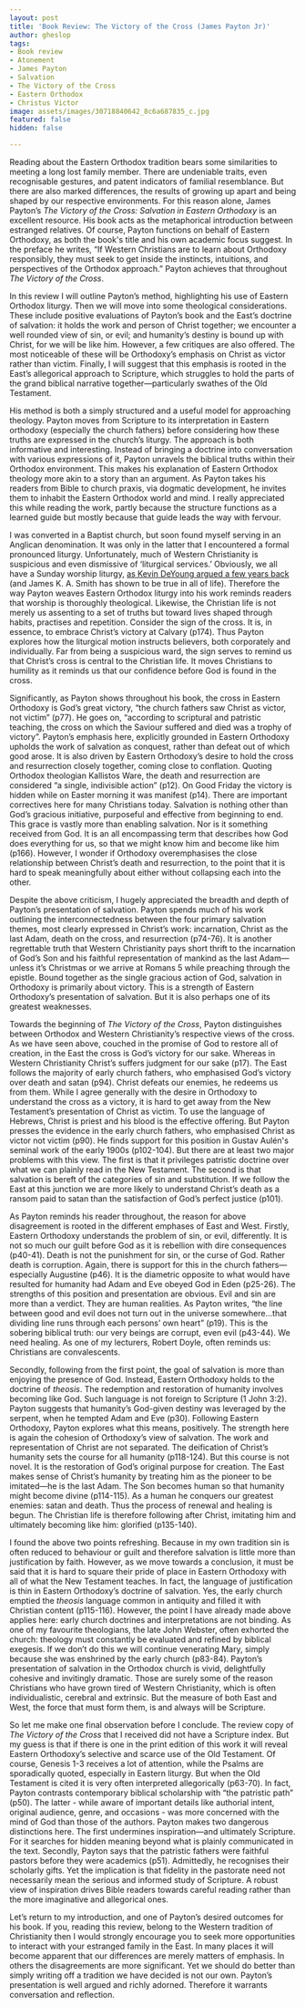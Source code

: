 ```yaml
---
layout: post
title: 'Book Review: The Victory of the Cross (James Payton Jr)'
author: gheslop
tags:
- Book review
- Atonement
- James Payton
- Salvation
- The Victory of the Cross
- Eastern Orthodox
- Christus Victor
image: assets/images/30718840642_8c6a687835_c.jpg
featured: false
hidden: false

---
```

Reading about the Eastern Orthodox tradition bears some similarities to meeting a long lost family member. There are undeniable traits, even recognisable gestures, and patent indicators of familial resemblance. But there are also marked differences, the results of growing up apart and being shaped by our respective environments. For this reason alone, James Payton’s _The Victory of the Cross: Salvation in Eastern Orthodoxy_ is an excellent resource. His book acts as the metaphorical introduction between estranged relatives. Of course, Payton functions on behalf of Eastern Orthodoxy, as both the book's title and his own academic focus suggest. In the preface he writes, “If Western Christians are to learn about Orthodoxy responsibly, they must seek to get inside the instincts, intuitions, and perspectives of the Orthodox approach.” Payton achieves that throughout _The Victory of the Cross_.

In this review I will outline Payton’s method, highlighting his use of Eastern Orthodox liturgy. Then we will move into some theological considerations. These include positive evaluations of Payton’s book and the East’s doctrine of salvation: it holds the work and person of Christ together; we encounter a well rounded view of sin, or evil; and humanity’s destiny is bound up with Christ, for we will be like him. However, a few critiques are also offered. The most noticeable of these will be Orthodoxy’s emphasis on Christ as victor rather than victim. Finally, I will suggest that this emphasis is rooted in the East’s allegorical approach to Scripture, which struggles to hold the parts of the grand biblical narrative together—particularly swathes of the Old Testament.

His method is both a simply structured and a useful model for approaching theology. Payton moves from Scripture to its interpretation in Eastern orthodoxy (especially the church fathers) before considering how these truths are expressed in the church’s liturgy. The approach is both informative and interesting. Instead of bringing a doctrine into conversation with various expressions of it, Payton unravels the biblical truths within their Orthodox environment. This makes his explanation of Eastern Orthodox theology more akin to a story than an argument. As Payton takes his readers from Bible to church praxis, via dogmatic development, he invites them to inhabit the Eastern Orthodox world and mind. I really appreciated this while reading the work, partly because the structure functions as a learned guide but mostly because that guide leads the way with fervour.

I was converted in a Baptist church, but soon found myself serving in an Anglican denomination. It was only in the latter that I encountered a formal pronounced liturgy. Unfortunately, much of Western Christianity is suspicious and even dismissive of ‘liturgical services.’ Obviously, we all have a Sunday worship liturgy, [as Kevin DeYoung argued a few years back](https://www.thegospelcoalition.org/blogs/kevin-deyoung/is-the-new-evangelical-liturgy-really-an-improvement/ "Modern and impoverished liturgies") (and James K. A. Smith has shown to be true in all of life). Therefore the way Payton weaves Eastern Orthodox liturgy into his work reminds readers that worship is thoroughly theological. Likewise, the Christian life is not merely us assenting to a set of truths but toward lives shaped through habits, practises and repetition. Consider the sign of the cross. It is, in essence, to embrace Christ’s victory at Calvary (p174). Thus Payton explores how the liturgical motion instructs believers, both corporately and individually. Far from being a suspicious ward, the sign serves to remind us that Christ’s cross is central to the Christian life. It moves Christians to humility as it reminds us that our confidence before God is found in the cross.

Significantly, as Payton shows throughout his book, the cross in Eastern Orthodoxy is God’s great victory, “the church fathers saw Christ as victor, not victim” (p77). He goes on, “according to scriptural and patristic teaching, the cross on which the Saviour suffered and died was a trophy of victory”. Payton’s emphasis here, explicitly grounded in Eastern Orthodoxy upholds the work of salvation as conquest, rather than defeat out of which good arose. It is also driven by Eastern Orthodoxy’s desire to hold the cross and resurrection closely together, coming close to conflation. Quoting Orthodox theologian Kallistos Ware, the death and resurrection are considered “a single, indivisible action” (p12). On Good Friday the victory is hidden while on Easter morning it was manifest (p14). There are important correctives here for many Christians today. Salvation is nothing other than God’s gracious initiative, purposeful and effective from beginning to end. This grace is vastly more than enabling salvation. Nor is it something received from God. It is an all encompassing term that describes how God does everything for us, so that we might know him and become like him (p166). However, I wonder if Orthodoxy overemphasises the close relationship between Christ’s death and resurrection, to the point that it is hard to speak meaningfully about either without collapsing each into the other.

Despite the above criticism, I hugely appreciated the breadth and depth of Payton’s presentation of salvation. Payton spends much of his work outlining the interconnectedness between the four primary salvation themes, most clearly expressed in Christ’s work: incarnation, Christ as the last Adam, death on the cross, and resurrection (p74-76). It is another regrettable truth that Western Christianity pays short thrift to the incarnation of God’s Son and his faithful representation of mankind as the last Adam—unless it’s Christmas or we arrive at Romans 5 while preaching through the epistle. Bound together as the single gracious action of God, salvation in Orthodoxy is primarily about victory. This is a strength of Eastern Orthodoxy’s presentation of salvation. But it is also perhaps one of its greatest weaknesses.

Towards the beginning of _The Victory of the Cross_, Payton distinguishes between Orthodox and Western Christianity’s respective views of the cross. As we have seen above, couched in the promise of God to restore all of creation, in the East the cross is God’s victory for our sake. Whereas in Western Christianity Christ’s suffers judgment for our sake (p17). The East follows the majority of early church fathers, who emphasised God’s victory over death and satan (p94). Christ defeats our enemies, he redeems us from them. While I agree generally with the desire in Orthodoxy to understand the cross as a victory, it is hard to get away from the New Testament’s presentation of Christ as victim. To use the language of Hebrews, Christ is priest and his blood is the effective offering. But Payton presses the evidence in the early church fathers, who emphasised Christ as victor not victim (p90). He finds support for this position in Gustav Aulén's seminal work of the early 1900s (p102-104). But there are at least two major problems with this view. The first is that it privileges patristic doctrine over what we can plainly read in the New Testament. The second is that salvation is bereft of the categories of sin and substitution. If we follow the East at this junction we are more likely to understand Christ’s death as a ransom paid to satan than the satisfaction of God’s perfect justice (p101).

As Payton reminds his reader throughout, the reason for above disagreement is rooted in the different emphases of East and West. Firstly, Eastern Orthodoxy understands the problem of sin, or evil, differently. It is not so much our guilt before God as it is rebellion with dire consequences (p40-41). Death is not the punishment for sin, or the curse of God. Rather death is corruption. Again, there is support for this in the church fathers—especially Augustine (p46). It is the diametric opposite to what would have resulted for humanity had Adam and Eve obeyed God in Eden (p25-26). The strengths of this position and presentation are obvious. Evil and sin are more than a verdict. They are human realities. As Payton writes, “the line between good and evil does not turn out in the universe somewhere…that dividing line runs through each persons’ own heart” (p19). This is the sobering biblical truth: our very beings are corrupt, even evil (p43-44). We need healing. As one of my lecturers, Robert Doyle, often reminds us: Christians are convalescents.

Secondly, following from the first point, the goal of salvation is more than enjoying the presence of God. Instead, Eastern Orthodoxy holds to the doctrine of _theosis_. The redemption and restoration of humanity involves becoming like God. Such language is not foreign to Scripture (1 John 3:2). Payton suggests that humanity’s God-given destiny was leveraged by the serpent, when he tempted Adam and Eve (p30). Following Eastern Orthodoxy, Payton explores what this means, positively. The strength here is again the cohesion of Orthodoxy’s view of salvation. The work and representation of Christ are not separated. The deification of Christ’s humanity sets the course for all humanity (p118-124). But this course is not novel. It is the restoration of God’s original purpose for creation. The East makes sense of Christ’s humanity by treating him as the pioneer to be imitated—he is the last Adam. The Son becomes human so that humanity might become divine (p114-115). As a human he conquers our greatest enemies: satan and death. Thus the process of renewal and healing is begun. The Christian life is therefore following after Christ, imitating him and ultimately becoming like him: glorified (p135-140).

I found the above two points refreshing. Because in my own tradition sin is often reduced to behaviour or guilt and therefore salvation is little more than justification by faith. However, as we move towards a conclusion, it must be said that it is hard to square their pride of place in Eastern Orthodoxy with all of what the New Testament teaches. In fact, the language of justification is thin in Eastern Orthodoxy’s doctrine of salvation. Yes, the early church emptied the _theosis_ language common in antiquity and filled it with Christian content (p115-116). However, the point I have already made above applies here: early church doctrines and interpretations are not binding. As one of my favourite theologians, the late John Webster, often exhorted the church: theology must constantly be evaluated and refined by biblical exegesis. If we don’t do this we will continue venerating Mary, simply because she was enshrined by the early church (p83-84). Payton’s presentation of salvation in the Orthodox church is vivid, delightfully cohesive and invitingly dramatic. Those are surely some of the reason Christians who have grown tired of Western Christianity, which is often individualistic, cerebral and extrinsic. But the measure of both East and West, the force that must form them, is and always will be Scripture.

So let me make one final observation before I conclude. The review copy of _The Victory of the Cross_ that I received did not have a Scripture index. But my guess is that if there is one in the print edition of this work it will reveal Eastern Orthodoxy’s selective and scarce use of the Old Testament. Of course, Genesis 1-3 receives a lot of attention, while the Psalms are sporadically quoted, especially in Eastern liturgy. But when the Old Testament is cited it is very often interpreted allegorically (p63-70). In fact, Payton contrasts contemporary biblical scholarship with “the patristic path” (p50). The latter - while aware of important details like authorial intent, original audience, genre, and occasions - was more concerned with the mind of God than those of the authors. Payton makes two dangerous distinctions here. The first undermines inspiration—and ultimately Scripture. For it searches for hidden meaning beyond what is plainly communicated in the text. Secondly, Payton says that the patristic fathers were faithful pastors before they were academics (p51). Admittedly, he recognises their scholarly gifts. Yet the implication is that fidelity in the pastorate need not necessarily mean the serious and informed study of Scripture. A robust view of inspiration drives Bible readers towards careful reading rather than the more imaginative and allegorical ones.

Let’s return to my introduction, and one of Payton’s desired outcomes for his book. If you, reading this review, belong to the Western tradition of Christianity then I would strongly encourage you to seek more opportunities to interact with your estranged family in the East. In many places it will become apparent that our differences are merely matters of emphasis. In others the disagreements are more significant. Yet we should do better than simply writing off a tradition we have decided is not our own. Payton’s presentation is well argued and richly adorned. Therefore it warrants conversation and reflection.
